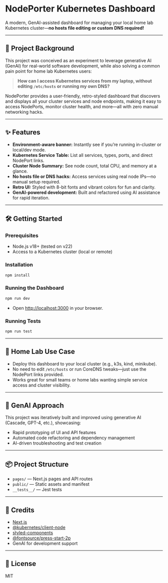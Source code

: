 # NodePorter Kubernetes Dashboard

A modern, GenAI-assisted dashboard for managing your local home lab Kubernetes cluster—**no hosts file editing or custom DNS required!**

---

## 🚀 Project Background

This project was conceived as an experiment to leverage generative AI (GenAI) for real-world software development, while also solving a common pain point for home lab Kubernetes users:

> **How can I access Kubernetes services from my laptop, without editing `/etc/hosts` or running my own DNS?**

NodePorter provides a user-friendly, retro-styled dashboard that discovers and displays all your cluster services and node endpoints, making it easy to access NodePorts, monitor cluster health, and more—all with zero manual networking hacks.

---

## ✨ Features

- **Environment-aware banner:** Instantly see if you’re running in-cluster or local/dev mode.
- **Kubernetes Service Table:** List all services, types, ports, and direct NodePort links.
- **Cluster Node Summary:** See node count, total CPU, and memory at a glance.
- **No hosts file or DNS hacks:** Access services using real node IPs—no manual setup required.
- **Retro UI:** Styled with 8-bit fonts and vibrant colors for fun and clarity.
- **GenAI-powered development:** Built and refactored using AI assistance for rapid iteration.

---

## 🛠️ Getting Started

### Prerequisites

- Node.js v18+ (tested on v22)
- Access to a Kubernetes cluster (local or remote)

### Installation

```sh
npm install
```

### Running the Dashboard

```sh
npm run dev
```

- Open [http://localhost:3000](http://localhost:3000) in your browser.

### Running Tests

```sh
npm run test
```

---

## 🏡 Home Lab Use Case

- Deploy this dashboard to your local cluster (e.g., k3s, kind, minikube).
- No need to edit `/etc/hosts` or run CoreDNS tweaks—just use the NodePort links provided.
- Works great for small teams or home labs wanting simple service access and cluster visibility.

---

## 🤖 GenAI Approach

This project was iteratively built and improved using generative AI (Cascade, GPT-4, etc.), showcasing:

- Rapid prototyping of UI and API features
- Automated code refactoring and dependency management
- AI-driven troubleshooting and test creation

---

## 📦 Project Structure

- `pages/` — Next.js pages and API routes
- `public/` — Static assets and manifest
- `__tests__/` — Jest tests

---

## 🙏 Credits

- [Next.js](https://nextjs.org/)
- [@kubernetes/client-node](https://github.com/kubernetes-client/javascript)
- [styled-components](https://styled-components.com/)
- [@fontsource/press-start-2p](https://fontsource.org/fonts/press-start-2p)
- GenAI for development support

---

## 📝 License

MIT

